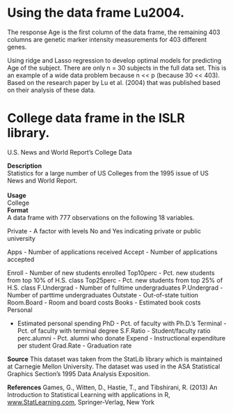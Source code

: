 Using the data frame Lu2004.
=============================

The response Age is the first column of the data frame, the remaining 403 columns are genetic marker intensity measurements for 403 different genes.

Using ridge and Lasso regression to develop optimal models for predicting Age of the subject. There are only n = 30 subjects in the full data set. This is an example of a wide data problem because n &lt;&lt; p (because 30 &lt;&lt; 403). Based on the research paper by Lu et al. (2004) that was published based on their analysis of these data.




College data frame in the ISLR library.
=======================================

U.S. News and World Report’s College Data

<b>Description</b> 
<br>Statistics for a large number of US Colleges from the
1995 issue of US News and World Report.</br>
<br><b>Usage</b> </br>
College
<br><b>Format</b></br>
A data frame with 777 observations on the following 18
variables.

Private - A factor with levels No and Yes indicating private or public
university

Apps - Number of applications received Accept - Number of applications
accepted

Enroll - Number of new students enrolled Top10perc - Pct. new students
from top 10% of H.S. class Top25perc - Pct. new students from top 25% of
H.S. class F.Undergrad - Number of fulltime undergraduates P.Undergrad -
Number of parttime undergraduates Outstate - Out-of-state tuition
Room.Board - Room and board costs Books - Estimated book costs Personal
- Estimated personal spending PhD - Pct. of faculty with Ph.D.’s
Terminal - Pct. of faculty with terminal degree S.F.Ratio -
Student/faculty ratio perc.alumni - Pct. alumni who donate Expend -
Instructional expenditure per student Grad.Rate - Graduation rate

<b>Source</b> This dataset was taken from the StatLib library which is
maintained at Carnegie Mellon University. The dataset was used in the
ASA Statistical Graphics Section’s 1995 Data Analysis Exposition.

<b>References</b> Games, G., Witten, D., Hastie, T., and Tibshirani, R.
(2013) An Introduction to Statistical Learning with applications in R,
www.StatLearning.com, Springer-Verlag, New York
